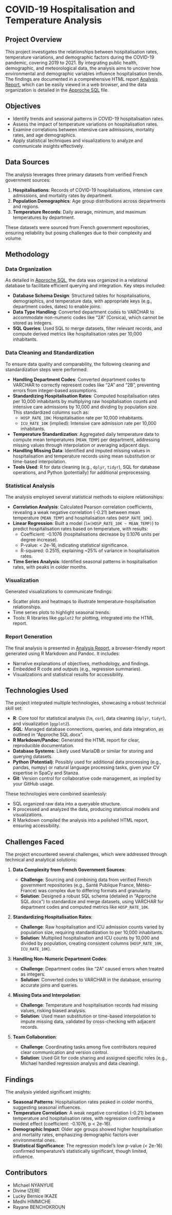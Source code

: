 # COVID-19 Hospitalisation and Temperature Analysis

## Project Overview

This project investigates the relationships between hospitalisation rates, temperature variations, and demographic factors during the COVID-19 pandemic, covering 2019 to 2021. By integrating public health, demographic, and meteorological data, the analysis aims to uncover how environmental and demographic variables influence hospitalisation trends. The findings are documented in a comprehensive HTML report [Analysis Report](./analyses_covid_temp_hosp.html), which can be easily viewed in a web browser, and the data organization is detailed in the [Approche SQL](./Approche%20SQL.docx) file.

## Objectives

- Identify trends and seasonal patterns in COVID-19 hospitalisation rates.
- Assess the impact of temperature variations on hospitalisation rates.
- Examine correlations between intensive care admissions, mortality rates, and age demographics.
- Apply statistical techniques and visualizations to analyze and communicate insights effectively.

## Data Sources

The analysis leverages three primary datasets from verified French government sources:

1. **Hospitalisations**: Records of COVID-19 hospitalisations, intensive care admissions, and mortality rates by department.
2. **Population Demographics**: Age group distributions across departments and regions.
3. **Temperature Records**: Daily average, minimum, and maximum temperatures by department.

These datasets were sourced from French government repositories, ensuring reliability but posing challenges due to their complexity and volume.

## Methodology

### Data Organization
As detailed in [Approche SQL](./Approche%20SQL.docx), the data was organized in a relational database to facilitate efficient querying and integration. Key steps included:

- **Database Schema Design**: Structured tables for hospitalisations, demographics, and temperature data, with appropriate keys (e.g., department codes, dates) to enable joins.
- **Data Type Handling**: Converted department codes to VARCHAR to accommodate non-numeric codes like “2A” (Corsica), which cannot be stored as integers.
- **SQL Queries**: Used SQL to merge datasets, filter relevant records, and compute derived metrics like hospitalisation rates per 10,000 inhabitants.

### Data Cleaning and Standardization
To ensure data quality and comparability, the following cleaning and standardization steps were performed:

- **Handling Department Codes**: Converted department codes to VARCHAR to correctly represent codes like “2A” and “2B”, preventing errors from integer-based assumptions.
- **Standardizing Hospitalisation Rates**: Computed hospitalisation rates per 10,000 inhabitants by multiplying raw hospitalisation counts and intensive care admissions by 10,000 and dividing by population size. This standardized columns such as:
  - `HOSP_RATE_10K`: Hospitalisation rate per 10,000 inhabitants.
  - `ICU_RATE_10K` (implied): Intensive care admission rate per 10,000 inhabitants.
- **Temperature Standardization**: Aggregated daily temperature data to compute mean temperatures (`MEAN_TEMP`) per department, addressing missing values through interpolation or averaging adjacent days.
- **Handling Missing Data**: Identified and imputed missing values in hospitalisation and temperature records using mean substitution or time-based interpolation.
- **Tools Used**: R for data cleaning (e.g., `dplyr`, `tidyr`), SQL for database operations, and Python (potentially) for additional preprocessing.

### Statistical Analysis
The analysis employed several statistical methods to explore relationships:

- **Correlation Analysis**: Calculated Pearson correlation coefficients, revealing a weak negative correlation (-0.21) between mean temperature (`MEAN_TEMP`) and hospitalisation rates (`HOSP_RATE_10K`).
- **Linear Regression**: Built a model (`lm(HOSP_RATE_10K ~ MEAN_TEMP)`) to predict hospitalisation rates based on temperature, with results:
  - Coefficient: -0.1076 (hospitalisations decrease by 0.1076 units per degree increase).
  - P-value: < 2e-16, indicating statistical significance.
  - R-squared: 0.2515, explaining ~25% of variance in hospitalisation rates.
- **Time Series Analysis**: Identified seasonal patterns in hospitalisation rates, with peaks in colder months.

### Visualization
Generated visualizations to communicate findings:
- Scatter plots and heatmaps to illustrate temperature-hospitalisation relationships.
- Time series plots to highlight seasonal trends.
- Tools: R libraries like `ggplot2` for plotting, integrated into the HTML report.

### Report Generation
The final analysis is presented in [Analysis Report](./analyses_covid_temp_hosp.html), a browser-friendly report generated using R Markdown and Pandoc. It includes:
- Narrative explanations of objectives, methodology, and findings.
- Embedded R code and outputs (e.g., regression summaries).
- Visualizations and statistical results for accessibility.

## Technologies Used

The project integrated multiple technologies, showcasing a robust technical skill set:
- **R**: Core tool for statistical analysis (`lm`, `cor`), data cleaning (`dplyr`, `tidyr`), and visualization (`ggplot2`).
- **SQL**: Managed database connections, queries, and data integration, as outlined in “Approche SQL.docx”.
- **R Markdown/Pandoc**: Generated the HTML report for clear, reproducible documentation.
- **Database Systems**: Likely used MariaDB or similar for storing and querying datasets.
- **Python (Potential)**: Possibly used for additional data processing (e.g., pandas, numpy) or natural language processing tasks, given your CV expertise in SpaCy and Stanza.
- **Git**: Version control for collaborative code management, as implied by your GitHub usage.

These technologies were combined seamlessly:
- SQL organized raw data into a queryable structure.
- R processed and analyzed the data, producing statistical models and visualizations.
- R Markdown compiled the analysis into a polished HTML report, ensuring accessibility.

## Challenges Faced

The project encountered several challenges, which were addressed through technical and analytical solutions:

1. **Data Complexity from French Government Sources**:
   - **Challenge**: Sourcing and combining data from verified French government repositories (e.g., Santé Publique France, Météo-France) was complex due to differing formats and granularity.
   - **Solution**: Designed a robust SQL schema (detailed in “Approche SQL.docx”) to standardize and merge datasets, using VARCHAR for department codes and computed metrics like `HOSP_RATE_10K`.

2. **Standardizing Hospitalisation Rates**:
   - **Challenge**: Raw hospitalisation and ICU admission counts varied by population size, requiring standardization to per 10,000 inhabitants.
   - **Solution**: Multiplied hospitalisation and ICU counts by 10,000 and divided by population, creating consistent columns (`HOSP_RATE_10K`, `ICU_RATE_10K`).

3. **Handling Non-Numeric Department Codes**:
   - **Challenge**: Department codes like “2A” caused errors when treated as integers.
   - **Solution**: Converted codes to VARCHAR in the database, ensuring accurate joins and queries.

4. **Missing Data and Interpolation**:
   - **Challenge**: Temperature and hospitalisation records had missing values, risking biased analysis.
   - **Solution**: Used mean substitution or time-based interpolation to impute missing data, validated by cross-checking with adjacent records.

5. **Team Collaboration**:
   - **Challenge**: Coordinating tasks among five contributors required clear communication and version control.
   - **Solution**: Used Git for code sharing and assigned specific roles (e.g., Michael handled regression analysis and data cleaning).

## Findings

The analysis yielded significant insights:
- **Seasonal Patterns**: Hospitalisation rates peaked in colder months, suggesting seasonal influences.
- **Temperature Correlation**: A weak negative correlation (-0.21) between temperature and hospitalisation rates, with regression confirming a modest effect (coefficient: -0.1076, p < 2e-16).
- **Demographic Impact**: Older age groups showed higher hospitalisation and mortality rates, emphasizing demographic factors over environmental ones.
- **Statistical Significance**: The regression model’s low p-value (< 2e-16) confirmed temperature’s statistically significant, though limited, influence.

## Contributors

- Michael NYANYUIE
- Divine IZERE
- Lucky Bernice IKAZE
- Medhi HIMMICHE
- Rayane BENCHOKROUN

